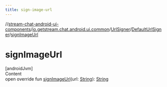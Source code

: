 ```yaml
---
title: sign-image-url
---
```

//[stream-chat-android-ui-components](../../../../index.md)/[io.getstream.chat.android.ui.common](../../index.md)/[UrlSigner](../index.md)/[DefaultUrlSigner](index.md)/[signImageUrl](signImageUrl.md)



# signImageUrl  
[androidJvm]  
Content  
open override fun [signImageUrl](signImageUrl.md)(url: [String](https://kotlinlang.org/api/latest/jvm/stdlib/kotlin/-string/index.html)): [String](https://kotlinlang.org/api/latest/jvm/stdlib/kotlin/-string/index.html)  



